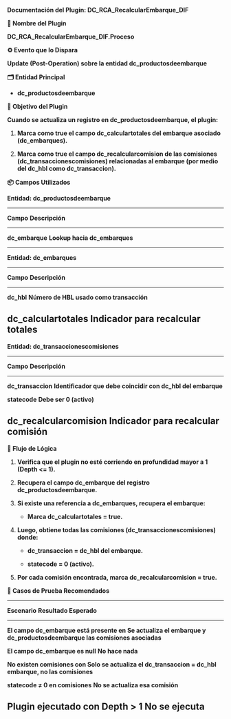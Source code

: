 **Documentación del Plugin: DC_RCA_RecalcularEmbarque_DIF**

**🧩 Nombre del Plugin**

**DC_RCA_RecalcularEmbarque_DIF.Proceso**

**⚙️ Evento que lo Dispara**

**Update (Post-Operation) sobre la entidad dc_productosdeembarque**

**🗂️ Entidad Principal**

- **dc_productosdeembarque**

**🎯 Objetivo del Plugin**

**Cuando se actualiza un registro en dc_productosdeembarque, el
plugin:**

1.  **Marca como true el campo dc_calculartotales del embarque asociado
    (dc_embarques).**

2.  **Marca como true el campo dc_recalcularcomision de las comisiones
    (dc_transaccionescomisiones) relacionadas al embarque (por medio del
    dc_hbl como dc_transaccion).**

**📦 Campos Utilizados**

**Entidad: dc_productosdeembarque**

  -----------------------------------------------------------------------
  **Campo**               **Descripción**
  ----------------------- -----------------------------------------------
  **dc_embarque**         **Lookup hacia dc_embarques**

  -----------------------------------------------------------------------

**Entidad: dc_embarques**

  --------------------------------------------------------------------------
  **Campo**                **Descripción**
  ------------------------ -------------------------------------------------
  **dc_hbl**               **Número de HBL usado como transacción**

  **dc_calculartotales**   **Indicador para recalcular totales**
  --------------------------------------------------------------------------

**Entidad: dc_transaccionescomisiones**

  -------------------------------------------------------------------------------
  **Campo**                   **Descripción**
  --------------------------- ---------------------------------------------------
  **dc_transaccion**          **Identificador que debe coincidir con dc_hbl del
                              embarque**

  **statecode**               **Debe ser 0 (activo)**

  **dc_recalcularcomision**   **Indicador para recalcular comisión**
  -------------------------------------------------------------------------------

**🔄 Flujo de Lógica**

1.  **Verifica que el plugin no esté corriendo en profundidad mayor a 1
    (Depth \<= 1).**

2.  **Recupera el campo dc_embarque del registro
    dc_productosdeembarque.**

3.  **Si existe una referencia a dc_embarques, recupera el embarque:**

    - **Marca dc_calculartotales = true.**

4.  **Luego, obtiene todas las comisiones (dc_transaccionescomisiones)
    donde:**

    - **dc_transaccion = dc_hbl del embarque.**

    - **statecode = 0 (activo).**

5.  **Por cada comisión encontrada, marca dc_recalcularcomision =
    true.**

**🧪 Casos de Prueba Recomendados**

  -----------------------------------------------------------------------
  **Escenario**                             **Resultado Esperado**
  ----------------------------------------- -----------------------------
  **El campo dc_embarque está presente en   **Se actualiza el embarque y
  dc_productosdeembarque**                  las comisiones asociadas**

  **El campo dc_embarque es null**          **No hace nada**

  **No existen comisiones con               **Solo se actualiza el
  dc_transaccion = dc_hbl**                 embarque, no las comisiones**

  **statecode ≠ 0 en comisiones**           **No se actualiza esa
                                            comisión**

  **Plugin ejecutado con Depth \> 1**       **No se ejecuta**
  -----------------------------------------------------------------------
